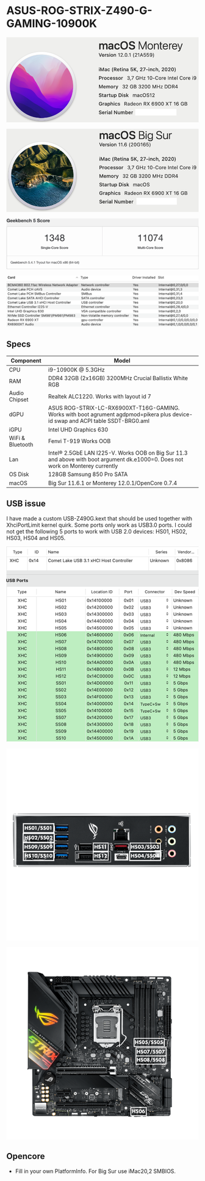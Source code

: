 # ASUS-ROG-STRIX-Z490-G-GAMING-10900K
 <p align="center">
  <img src="Images/AboutThisMac2.png" align=center">
 </p>
 <p align="center">
  <img src="Images/AboutThisMac.png" align=center">
 </p>
  <p align="center">
  <img src="Images/Geekbench5.png" align=center">
 </p>
 <p align="center">
  <img src="Images/PCI.png" align=center">
 </p>

 ## Specs
 | **Component** | **Model** |
| ------------- | --------- |
| CPU | i9-10900K @ 5.3GHz |
| RAM | DDR4 32GB (2x16GB) 3200MHz Crucial Ballistix White RGB |
| Audio Chipset | Realtek ALC1220. Works with layout id 7 |
| dGPU | ASUS ROG-STRIX-LC-RX6900XT-T16G-GAMING. Works with boot agrument agdpmod=pikera plus device-id swap and ACPI table SSDT-BRG0.aml |
| iGPU | Intel UHD Graphics 630 |
| WiFi & Bluetooth | Fenvi T-919 Works OOB |
| Lan |  Intel® 2.5GbE LAN I225-V. Works OOB on Big Sur 11.3 and above with boot argument dk.e1000=0. Does not work on Monterey currently |
| OS Disk | 128GB Samsung 850 Pro SATA |
| macOS | Big Sur 11.6.1 or Monterey 12.0.1/OpenCore 0.7.4 |

## USB issue
I have made a custom USB-Z490G.kext that should be used together with XhciPortLimit kernel quirk. Some ports only work as USB3.0 ports. I could not get the following 5 ports to work with USB 2.0 devices: HS01, HS02, HS03, HS04 and HS05.
 <p align="center">
  <img src="Images/USB.png" align=center">
 </p>
 <p align="center">
  <img src="Images/BackIO.png" align=center">
 </p>
  <p align="center">
  <img src="Images/MB.png" align=center">
 </p>
 
## Opencore
- Fill in your own PlatformInfo. For Big Sur use iMac20,2 SMBIOS.